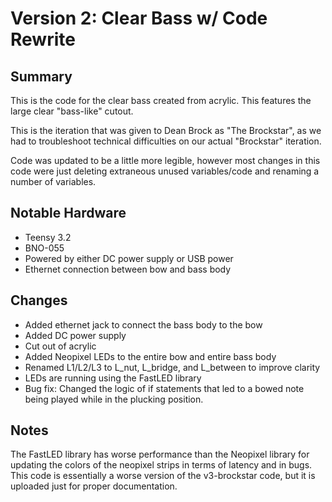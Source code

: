 # Version 2: Clear Bass w/ Code Rewrite

## Summary

This is the code for the clear bass created from acrylic. This features the large clear "bass-like" cutout.

This is the iteration that was given to Dean Brock as "The Brockstar", as we had to troubleshoot technical difficulties on our actual "Brockstar" iteration.

Code was updated to be a little more legible, however most changes in this code were just deleting extraneous unused variables/code and renaming a number of variables.



## Notable Hardware

- Teensy 3.2
- BNO-055
- Powered by either DC power supply or USB power
- Ethernet connection between bow and bass body



## Changes

- Added ethernet jack to connect the bass body to the bow
- Added DC power supply
- Cut out of acrylic
- Added Neopixel LEDs to the entire bow and entire bass body
- Renamed L1/L2/L3 to L_nut, L_bridge, and L_between to improve clarity
- LEDs are running using the FastLED library
- Bug fix: Changed the logic of if statements that led to a bowed note being played while in the plucking position.



## Notes

The FastLED library has worse performance than the Neopixel library for updating the colors of the neopixel strips in terms of latency and in bugs. This code is essentially a worse version of the v3-brockstar code, but it is uploaded just for proper documentation.



